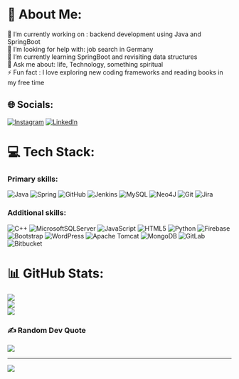 # 💫 About Me:
🔭 I’m currently working on : backend development using Java and SpringBoot<br>🤝 I’m looking for help with: job search in Germany<br>🌱 I’m currently learning SpringBoot and revisiting data structures <br>💬 Ask me about: life, Technology, something spiritual <br>⚡ Fun fact :  I love exploring new coding frameworks and reading books in my free time


## 🌐 Socials:
[![Instagram](https://img.shields.io/badge/Instagram-%23E4405F.svg?logo=Instagram&logoColor=white)](https://instagram.com/tejas_hy) [![LinkedIn](https://img.shields.io/badge/LinkedIn-%230077B5.svg?logo=linkedin&logoColor=white)](https://linkedin.com/in/https://www.linkedin.com/in/tejasvi-h-y/) 

# 💻 Tech Stack:
### **Primary skills**:  
![Java](https://img.shields.io/badge/java-%23ED8B00.svg?style=plastic&logo=openjdk&logoColor=white) ![Spring](https://img.shields.io/badge/spring-%236DB33F.svg?style=plastic&logo=spring&logoColor=white) ![GitHub](https://img.shields.io/badge/github-%23121011.svg?style=plastic&logo=github&logoColor=white) ![Jenkins](https://img.shields.io/badge/jenkins-%232C5263.svg?style=plastic&logo=jenkins&logoColor=white) ![MySQL](https://img.shields.io/badge/mysql-4479A1.svg?style=plastic&logo=mysql&logoColor=white) ![Neo4J](https://img.shields.io/badge/Neo4j-008CC1?style=plastic&logo=neo4j&logoColor=white) ![Git](https://img.shields.io/badge/git-%23F05033.svg?style=plastic&logo=git&logoColor=white) ![Jira](https://img.shields.io/badge/jira-%230A0FFF.svg?style=plastic&logo=jira&logoColor=white)

### **Additional skills**:  
![C++](https://img.shields.io/badge/c++-%2300599C.svg?style=plastic&logo=c%2B%2B&logoColor=white) ![MicrosoftSQLServer](https://img.shields.io/badge/Microsoft%20SQL%20Server-CC2927?style=plastic&logo=microsoft%20sql%20server&logoColor=white) ![JavaScript](https://img.shields.io/badge/javascript-%23323330.svg?style=plastic&logo=javascript&logoColor=%23F7DF1E) ![HTML5](https://img.shields.io/badge/html5-%23E34F26.svg?style=plastic&logo=html5&logoColor=white) ![Python](https://img.shields.io/badge/python-3670A0?style=plastic&logo=python&logoColor=ffdd54) ![Firebase](https://img.shields.io/badge/firebase-%23039BE5.svg?style=plastic&logo=firebase) ![Bootstrap](https://img.shields.io/badge/bootstrap-%238511FA.svg?style=plastic&logo=bootstrap&logoColor=white) ![WordPress](https://img.shields.io/badge/WordPress-%23117AC9.svg?style=plastic&logo=WordPress&logoColor=white) ![Apache Tomcat](https://img.shields.io/badge/apache%20tomcat-%23F8DC75.svg?style=plastic&logo=apache-tomcat&logoColor=black) ![MongoDB](https://img.shields.io/badge/MongoDB-%234ea94b.svg?style=plastic&logo=mongodb&logoColor=white) ![GitLab](https://img.shields.io/badge/gitlab-%23181717.svg?style=plastic&logo=gitlab&logoColor=white) ![Bitbucket](https://img.shields.io/badge/bitbucket-%230047B3.svg?style=plastic&logo=bitbucket&logoColor=white)

# 📊 GitHub Stats:
![](https://github-readme-stats.vercel.app/api?username=hytejasvi&theme=github_dark&hide_border=false&include_all_commits=true&count_private=true)<br/>
![](https://github-readme-streak-stats.herokuapp.com/?user=hytejasvi&theme=github_dark&hide_border=false)<br/>
![](https://github-readme-stats.vercel.app/api/top-langs/?username=hytejasvi&theme=github_dark&hide_border=false&include_all_commits=true&count_private=true&layout=compact)

### ✍️ Random Dev Quote
![](https://quotes-github-readme.vercel.app/api?type=horizontal&theme=tokyonight)

---
[![](https://visitcount.itsvg.in/api?id=hytejasvi&icon=0&color=0)](https://visitcount.itsvg.in)

<!-- Proudly created with GPRM ( https://gprm.itsvg.in ) -->
